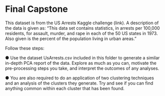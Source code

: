 # Final Capstone

This dataset is from the US Arrests Kaggle challenge (link). A description of the
data is given as: “This data set contains statistics, in arrests per 100,000 residents,
for assault, murder, and rape in each of the 50 US states in 1973. Also given is the
percent of the population living in urban areas.”

Follow these steps:

● Use the dataset UsArrests.csv included in this folder to generate a similar
in-depth PCA report of the data. Explore as much as you can, motivate the
pre-processing steps you take, and interpret the outcomes of any analyses.

● You are also required to do an application of two clustering techniques and
an analysis of the clusters they generate. Try and see if you can find anything
common within each cluster that has been found.
